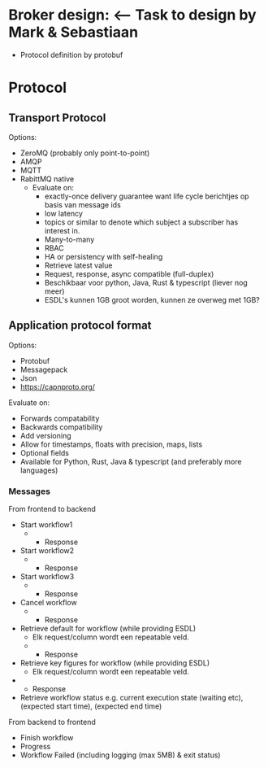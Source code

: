 # Broker design: <-- Task to design by Mark & Sebastiaan
- Protocol definition by protobuf

# Protocol
## Transport Protocol
Options:
- ZeroMQ (probably only point-to-point)
- AMQP
- MQTT
- RabittMQ native
  - Evaluate on:
      - exactly-once delivery guarantee want life cycle berichtjes op basis van message ids
      - low latency
      - topics or similar to denote which subject a subscriber has interest in.
      - Many-to-many
      - RBAC
      - HA or persistency with self-healing
      - Retrieve latest value
      - Request, response, async compatible (full-duplex)
      - Beschikbaar voor python, Java, Rust & typescript (liever nog meer)
      - ESDL's kunnen 1GB groot worden, kunnen ze overweg met 1GB?

## Application protocol format
Options:
- Protobuf
- Messagepack
- Json
- https://capnproto.org/

Evaluate on: 
- Forwards compatability
- Backwards compatibility
- Add versioning
- Allow for timestamps, floats with precision, maps, lists
- Optional fields
- Available for Python, Rust, Java & typescript (and preferably more languages)

### Messages
From frontend to backend
- Start workflow1
  - + Response
- Start workflow2
  - + Response
- Start workflow3
  - + Response
- Cancel workflow
  - + Response
- Retrieve default for workflow (while providing ESDL)
    - Elk request/column wordt een repeatable veld.
  - + Response
- Retrieve key figures for workflow (while providing ESDL)
    - Elk request/column wordt een repeatable veld.
- + Response
- Retrieve workflow status e.g. current execution state (waiting etc), (expected start time), (expected end time)

From backend to frontend
- Finish workflow
- Progress
- Workflow Failed (including logging (max 5MB) & exit status)
